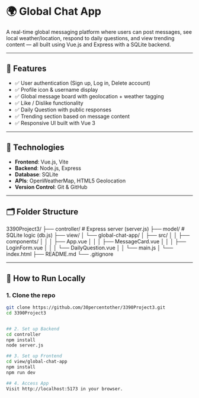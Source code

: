 # 🌍 Global Chat App

A real-time global messaging platform where users can post messages, see local weather/location, respond to daily questions, and view trending content — all built using Vue.js and Express with a SQLite backend.

---

## 🚀 Features

- ✅ User authentication (Sign up, Log in, Delete account)
- ✅ Profile icon & username display
- ✅ Global message board with geolocation + weather tagging
- ✅ Like / Dislike functionality
- ✅ Daily Question with public responses
- ✅ Trending section based on message content
- ✅ Responsive UI built with Vue 3

---

## 🧱 Technologies

- **Frontend**: Vue.js, Vite
- **Backend**: Node.js, Express
- **Database**: SQLite
- **APIs**: OpenWeatherMap, HTML5 Geolocation
- **Version Control**: Git & GitHub

---

## 🗂 Folder Structure

3390Project3/
├── controller/ # Express server (server.js)
├── model/ # SQLite logic (db.js)
├── view/
│ └── global-chat-app/
│ ├── src/
│ │ ├── components/
│ │ │ ├── App.vue
│ │ │ ├── MessageCard.vue
│ │ │ ├── LoginForm.vue
│ │ │ └── DailyQuestion.vue
│ │ └── main.js
│ └── index.html
├── README.md
└── .gitignore

---

## 🧪 How to Run Locally

### 1. Clone the repo

```bash
git clone https://github.com/30percentother/3390Project3.git
cd 3390Project3


## 2. Set up Backend
cd controller
npm install
node server.js

## 3. Set up Frontend
cd view/global-chat-app
npm install
npm run dev

## 4. Access App
Visit http://localhost:5173 in your browser.



